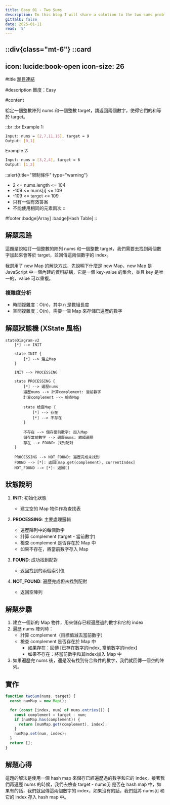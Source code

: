 ```yaml
---
title: Easy 01 - Two Sums
description: In this blog I will share a solution to the two sums problem.
gitTalk: false
date: 2025-01-11
read: '5'
---
```


::div{class="mt-6"}
   ::card
   ---
   icon: lucide:book-open
   icon-size: 26
   ---

   #title
   [題目連結](https://leetcode.com/problems/two-sums/)

   #description
   難度：Easy

   #content

   給定一個整數陣列 nums 和一個整數 target，請返回兩個數字，使得它們的和等於 target。

  ::br
  ::br
   Example 1:

   ```bash
   Input: nums = [2,7,11,15], target = 9
   Output: [0,1]
   ```

   Example 2:

   ```bash
   Input: nums = [3,2,4], target = 6
   Output: [1,2]
   ```

   ::alert{title="限制條件" type="warning"}
   - 2 <= nums.length <= 104
   - -109 <= nums[i] <= 109
   - -109 <= target <= 109
   - 只有一個有效答案
   - 不能使用相同的元素兩次
   ::

   #footer
   :badge[Array]
   :badge[Hash Table]
   ::

## 解題思路

這題是說給訂一個整數的陣列 nums 和一個整數 target，我們需要去找到兩個數字加起來會等於 target，並回傳這兩個數字的 index。

我選用了 new Map 的解決方式，先說明下什麼是 new Map，new Map 是 JavaScript 中一個內建的資料結構，它是一個 key-value 的集合，並且 key 是唯一的，value 可以重複。

### 複雜度分析

- 時間複雜度：O(n)，其中 n 是數組長度
- 空間複雜度：O(n)，需要一個 Map 來存儲已遍歷的數字

## 解題狀態機 (XState 風格)

```mermaid
stateDiagram-v2
    [*] --> INIT

    state INIT {
        [*] --> 建立Map
    }

    INIT --> PROCESSING

    state PROCESSING {
        [*] --> 遍歷nums
        遍歷nums --> 計算complement: 當前數字
        計算complement --> 檢查Map

        state 檢查Map {
            [*] --> 存在
            [*] --> 不存在
        }

        不存在 --> 儲存當前數字: 加入Map
        儲存當前數字 --> 遍歷nums: 繼續遍歷
        存在 --> FOUND: 找到配對
    }

    PROCESSING --> NOT_FOUND: 遍歷完成未找到
    FOUND --> [*]: 返回[map.get(complement), currentIndex]
    NOT_FOUND --> [*]: 返回[]
```

## 狀態說明

1. **INIT**: 初始化狀態

   - 建立空的 Map 物件作為查找表

2. **PROCESSING**: 主要處理邏輯

   - 遍歷陣列中的每個數字
   - 計算 complement (target - 當前數字)
   - 檢查 complement 是否存在於 Map 中
   - 如果不存在，將當前數字存入 Map

3. **FOUND**: 成功找到配對

   - 返回找到的兩個索引值

4. **NOT_FOUND**: 遍歷完成但未找到配對
   - 返回空陣列

## 解題步驟

1. 建立一個新的 Map 物件，用來儲存已經遍歷過的數字和它的 index
2. 遍歷 nums 陣列時：
   - 計算 complement（目標值減去當前數字）
   - 檢查 complement 是否存在於 Map 中
     - 如果存在：回傳 [已存在數字的index, 當前數字的index]
     - 如果不存在：將當前數字和其index加入 Map 中
3. 如果遍歷完 nums 後，還是沒有找到符合條件的數字，我們就回傳一個空的陣列。

## 實作

```javascript
function twoSum(nums, target) {
  const numMap = new Map();

  for (const [index, num] of nums.entries()) {
    const complement = target - num;
    if (numMap.has(complement)) {
      return [numMap.get(complement), index];
    }
    numMap.set(num, index);
  }
  return [];
}
```

## 解題心得

這題的解法是使用一個 hash map 來儲存已經遍歷過的數字和它的 index，接著我們再遍歷 nums 的時候，我們去檢查 target - nums[i] 是否在 hash map 中，如果有的話，我們就回傳這兩個數字的 index，如果沒有的話，我們就將 nums[i] 和它的 index 存入 hash map 中。
